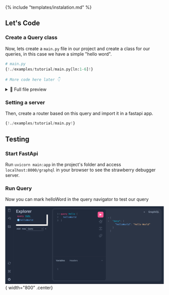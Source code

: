 {% include "templates/instalation.md" %}
## Let's Code

### Create a Query class

Now, lets create a `main.py` file in our project and create a class for our queries, in this case we have a simple "hello word".

```Python 
# main.py
{!./examples/tutorial/main.py[ln:1-6]!}

# More code here later 👇
```

<details>
<summary>👀 Full file preview</summary>

```Python
{!./examples/tutorial/main.py!}
```

</details>

### Setting a server

Then, create a router based on this query and import it in a fastapi app.

```Python hl_lines="9-16"
{!./examples/tutorial/main.py!}
```

## Testing

### Start FastApi

Run `uvicorn main:app` in the project's folder and access `localhost:8000/graphql` in your browser to see the strawberry debugger server.

### Run Query

Now you can mark helloWord in the query navigator to test our query

![strawberry hello_world](../assets/hello_world.png){ width="800" .center}
